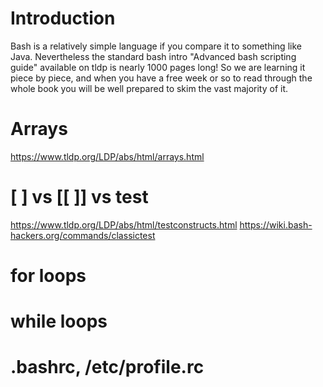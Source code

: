 # Introduction
Bash is a relatively simple language if you compare it to something like Java. Nevertheless
the standard bash intro "Advanced bash scripting guide" available on tldp is nearly 1000 pages long!
So we are learning it piece by piece, and when you have a free week or so to read through the 
whole book you will be well prepared to skim the vast majority of it.

# Arrays
https://www.tldp.org/LDP/abs/html/arrays.html

# [ ] vs [[ ]] vs test
https://www.tldp.org/LDP/abs/html/testconstructs.html
https://wiki.bash-hackers.org/commands/classictest

# for loops

# while loops

# .bashrc, /etc/profile.rc
